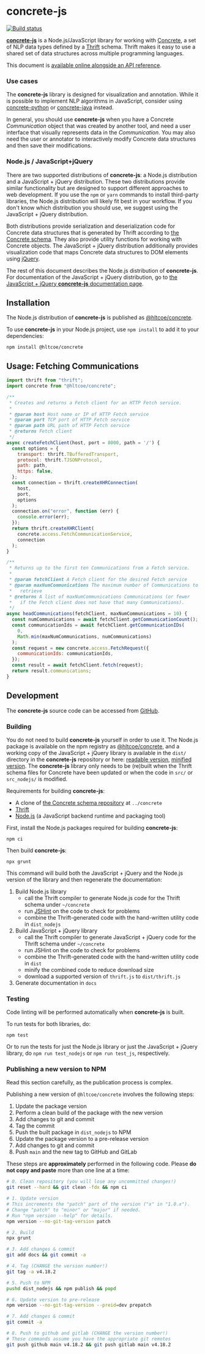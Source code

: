 # concrete-js

[![Build status](https://github.com/hltcoe/concrete-js/actions/workflows/docker-build.yml/badge.svg)](https://github.com/hltcoe/concrete-js/actions/workflows/docker-build.yml)

[**concrete-js**](https://github.com/hltcoe/concrete-js)
is a Node.js/JavaScript library for working with
[Concrete](https://hltcoe.github.io/concrete), a set of NLP data
types defined by a [Thrift](https://thrift.apache.org) schema.  Thrift
makes it easy to use a shared set of data structures across multiple
programming languages.

This document is
[available online alongside an API reference](http://hltcoe.github.io/concrete-js/).


### Use cases

The **concrete-js** library is designed for visualization and
annotation.  While it is possible to implement NLP algorithms in
JavaScript, consider using
[concrete-python](https://concrete-python.readthedocs.io/en/stable/) or
[concrete-java](https://github.com/hltcoe/concrete-java)
instead.

In general, you should use **concrete-js** when you have a Concrete
*Communication* object that was created by another tool, and need a
user interface
that visually represents data in the *Communication*.  You may also
need the user or annotator to interactively modify Concrete data
structures and then save their modifications.


### Node.js / JavaScript+jQuery

There are two supported distributions of **concrete-js**: a Node.js
distribution and a JavaScript + jQuery distribution.  These two
distributions provide similar functionality but are designed to
support different approaches to web development.
If you use the `npm` or `yarn` commands to install third-party
libraries, the Node.js distribution will likely fit best in your
workflow.
If you don't know which distribution you should use, we suggest using
the JavaScript + jQuery distribution.

Both distributions provide serialization and deserialization
code for Concrete data structures that is generated by Thrift according
to [the Concrete schema](http://hltcoe.github.io/concrete/schema/).
They also provide utility functions for working with Concrete objects.
The JavaScript + jQuery distribution additionally provides
visualization code that maps Concrete data structures to DOM elements
using [jQuery](http://jquery.com).

The rest of this document describes the Node.js distribution of
**concrete-js**.  For documentation of the
JavaScript + jQuery distribution, go to
[the JavaScript + jQuery **concrete-js** documentation page](http://hltcoe.github.io/concrete-js/js-jquery/).


## Installation

The Node.js distribution of **concrete-js** is published as
[@hltcoe/concrete](https://www.npmjs.com/package/@hltcoe/concrete).

To use **concrete-js** in your Node.js project, use `npm install` to add it to
your dependencies:

```
npm install @hltcoe/concrete
```


## Usage: Fetching Communications

```javascript
import thrift from "thrift";
import concrete from "@hltcoe/concrete";

/**
 * Creates and returns a Fetch client for an HTTP Fetch service.
 *
 * @param host Host name or IP of HTTP Fetch service
 * @param port TCP port of HTTP Fetch service
 * @param path URL path of HTTP Fetch service
 * @returns Fetch client
 */
async createFetchClient(host, port = 8000, path = '/') {
  const options = {
    transport: thrift.TBufferedTransport,
    protocol: thrift.TJSONProtocol,
    path: path,
    https: false,
  };
  const connection = thrift.createXHRConnection(
    host,
    port,
    options
  );
  connection.on("error", function (err) {
    console.error(err);
  });
  return thrift.createXHRClient(
    concrete.access.FetchCommunicationService,
    connection
  );
}

/**
 * Returns up to the first ten Communications from a Fetch service.
 *
 * @param fetchClient A Fetch client for the desired Fetch service
 * @param maxNumCommunications The maximum number of Communications to
 *   retrieve
 * @returns A list of maxNumCommunications Communications (or fewer
 *   if the Fetch client does not have that many Communications).
 */
async headCommunications(fetchClient, maxNumCommunications = 10) {
  const numCommunications = await fetchClient.getCommunicationCount();
  const communicationIds = await fetchClient.getCommunicationIDs(
    0,
    Math.min(maxNumCommunications, numCommunications)
  );
  const request = new concrete.access.FetchRequest({
    communicationIds: communicationIds,
  });
  const result = await fetchClient.fetch(request);
  return result.communications;
}
```


## Development

The **concrete-js** source code can be accessed from
[GitHub](https://github.com/hltcoe/concrete-js).

### Building

You do not need to build **concrete-js** yourself in order to use it.
The Node.js package is available on the npm registry as
[@hltcoe/concrete](https://www.npmjs.com/package/@hltcoe/concrete),
and a working copy of the JavaScript + jQuery library is available in
the `dist/` directory in the **concrete-js** repository or here:
[readable version](https://hltcoe.github.io/concrete-js/concrete.js),
[minified version](https://hltcoe.github.io/concrete-js/concrete.min.js).
The **concrete-js** library
only needs to be (re)built when the Thrift schema files for Concrete
have been updated or when the code in `src/` or `src_nodejs/` is modified.

Requirements for building **concrete-js**:

* A clone of
  [the Concrete schema repository](https://github.com/hltcoe/concrete)
  at `../concrete`
* [Thrift](https://thrift.apache.org)
* [Node.js](http://nodejs.org)
  (a JavaScript backend runtime and packaging tool)

First, install the Node.js packages required for building
**concrete-js**:

```
npm ci
```

Then build **concrete-js**:

```
npx grunt
```

This command will build both the JavaScript + jQuery and the Node.js version
of the library and then regenerate the documentation:

1. Build Node.js library
   * call the Thrift compiler to generate Node.js code for the Thrift schema under `~/concrete`
   * run [JSHint](http://www.jshint.com) on the code to check for problems
   * combine the Thrift-generated code with the hand-written utility code in `dist_nodejs`
2. Build JavaScript + jQuery library
   * call the Thrift compiler to generate JavaScript + jQuery code for the Thrift schema under `~/concrete`
   * run JSHint on the code to check for problems
   * combine the Thrift-generated code with the hand-written utility code in `dist`
   * minify the combined code to reduce download size
   * download a supported version of `thrift.js` to `dist/thrift.js`
3. Generate documentation in `docs`


### Testing

Code linting will be performed automatically when **concrete-js** is built.

To run tests for both libraries, do:

```
npm test
```

Or to run the tests for just the Node.js library or just the
JavaScript + jQuery library, do `npm run test_nodejs` or
`npm run test_js`, respectively.


### Publishing a new version to NPM

Read this section carefully, as the publication process is complex.

Publishing a new version of `@hltcoe/concrete` involves the following
steps:

1. Update the package version
2. Perform a clean build of the package with the new version
3. Add changes to git and commit
4. Tag the commit
5. Push the built package in `dist_nodejs` to NPM
6. Update the package version to a pre-release version
7. Add changes to git and commit
8. Push `main` and the new tag to GitHub and GitLab

These steps are **approximately** performed in the following code.
Please **do not copy and paste** more than one line at a time:

```bash
# 0. Clean repository (you will lose any uncommitted changes!)
git reset --hard && git clean -fdx && npm ci

# 1. Update version
# This increments the "patch" part of the version ("x" in "1.0.x").
# Change "patch" to "minor" or "major" if needed.
# Run "npm version --help" for details.
npm version --no-git-tag-version patch

# 2. Build
npx grunt

# 3. Add changes & commit
git add docs && git commit -a

# 4. Tag (CHANGE the version number!)
git tag -a v4.18.2

# 5. Push to NPM
pushd dist_nodejs && npm publish && popd

# 6. Update version to pre-release
npm version --no-git-tag-version --preid=dev prepatch

# 7. Add changes & commit
git commit -a

# 8. Push to github and gitlab (CHANGE the version number!)
# These commands assume you have the appropriate git remotes
git push github main v4.18.2 && git push gitlab main v4.18.2
```
